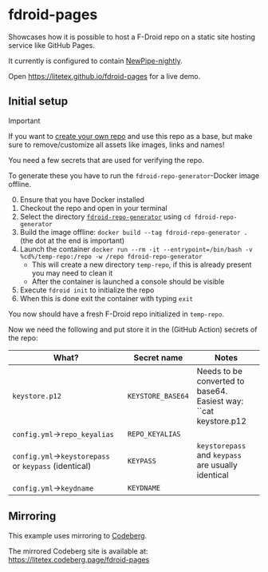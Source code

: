 # fdroid-pages

Showcases how it is possible to host a F-Droid repo on a static site hosting service like GitHub Pages.

It currently is configured to contain [NewPipe-nightly](https://github.com/TeamNewPipe/NewPipe-nightly).

Open https://litetex.github.io/fdroid-pages for a live demo.

## Initial setup

> [!IMPORTANT]
> If you want to [create your own repo](https://f-droid.org/en/docs/Setup_an_F-Droid_App_Repo/) and use this repo as a base, but make sure to remove/customize all assets like images, links and names!

You need a few secrets that are used for verifying the repo.

To generate these you have to run the ``fdroid-repo-generator``-Docker image offline.

0. Ensure that you have Docker installed
1. Checkout the repo and open in your terminal
2. Select the directory [``fdroid-repo-generator``](./fdroid-repo-generator) using ``cd fdroid-repo-generator``
3. Build the image offline: ``docker build --tag fdroid-repo-generator .`` (the dot at the end is important)
4. Launch the container ``docker run --rm -it --entrypoint=/bin/bash -v %cd%/temp-repo:/repo -w /repo fdroid-repo-generator``
    * This will create a new directory ``temp-repo``, if this is already present you may need to clean it
    * After the container is launched a console should be visible
5. Execute ``fdroid init`` to initialize the repo
6. When this is done exit the container with typing ``exit``

You now should have a fresh F-Droid repo initialized in ``temp-repo``.

Now we need the following and put store it in the (GitHub Action) secrets of the repo:

| What? | Secret name | Notes |
| --- | --- | --- |
| ``keystore.p12`` | ``KEYSTORE_BASE64`` | Needs to be converted to base64.<br/>Easiest way: ``cat keystore.p12 | base64 > keystore_b64.txt`` + Remove the last blank line. |
| ``config.yml``→``repo_keyalias`` | ``REPO_KEYALIAS`` | |
| ``config.yml``→``keystorepass`` or ``keypass`` (identical) | ``KEYPASS`` | ``keystorepass`` and ``keypass`` are usually identical |
| ``config.yml``→``keydname`` | ``KEYDNAME`` | |


## Mirroring

This example uses mirroring to [Codeberg](https://codeberg.org/litetex/fdroid-pages).

The mirrored Codeberg site is available at: https://litetex.codeberg.page/fdroid-pages
